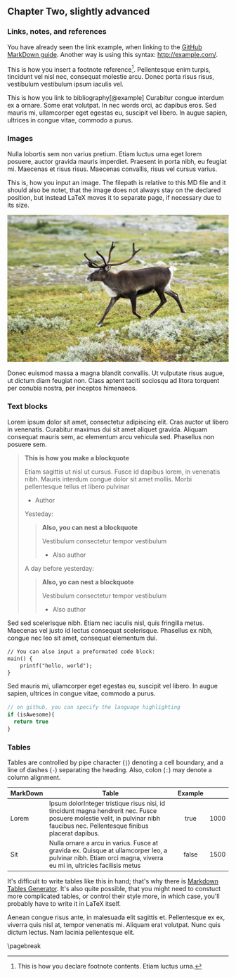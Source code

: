 ## Chapter Two, slightly advanced

### Links, notes, and references

You have already seen the link example, when linking to the [GitHub MarkDown guide](https://guides.github.com/features/mastering-markdown/). Another way is using this syntax: <http://example.com/>.


This is how you insert a footnote reference[^1]. Pellentesque enim turpis, tincidunt vel nisl nec, consequat molestie arcu. Donec porta risus risus, vestibulum vestibulum ipsum iaculis vel.

[^1]: This is how you declare footnote contents.
	Etiam luctus urna.

This is how you link to bibliography[@example] Curabitur congue interdum ex a ornare. Some erat volutpat. In nec words orci, ac dapibus eros. Sed mauris mi, ullamcorper eget egestas eu, suscipit vel libero. In augue sapien, ultrices in congue vitae, commodo a purus.



### Images
Nulla lobortis sem non varius pretium. Etiam luctus urna eget lorem posuere, auctor gravida mauris imperdiet. Praesent in porta nibh, eu feugiat mi. Maecenas et risus risus.  Maecenas convallis, risus vel cursus varius. 

This is, how you input an image. The filepath is relative to this MD file and it should also be notet, that the image does not always stay on the declared position, but instead LaTeX moves it to separate page, if necessary due to its size.

![A magnificent animal](../images/reindeer.jpg)

Donec euismod massa a magna blandit convallis. Ut vulputate risus augue, ut dictum diam feugiat non. Class aptent taciti sociosqu ad litora torquent per conubia nostra, per inceptos himenaeos.

### Text blocks
Lorem ipsum dolor sit amet, consectetur adipiscing elit. Cras auctor ut libero in venenatis. Curabitur maximus dui sit amet aliquet gravida. Aliquam consequat mauris sem, ac elementum arcu vehicula sed. Phasellus non posuere sem.

> **This is how you make a blockquote**
> 
> Etiam sagittis ut nisl ut cursus. Fusce id dapibus lorem, in venenatis nibh. Mauris interdum congue dolor sit amet mollis. Morbi pellentesque tellus et libero pulvinar
> 
> - Author
> 
> Yesteday:
> 
> > **Also, you can nest a blockquote**
> > 
> > Vestibulum consectetur tempor vestibulum
> > 
> > - Also author
>
> A day before yesterday:
>
> > **Also, yo can nest a blockquote**
> > 
> > Vestibulum consectetur tempor vestibulum
> > 
> > - Also author

Sed sed scelerisque nibh. Etiam nec iaculis nisl, quis fringilla metus. Maecenas vel justo id lectus consequat scelerisque. Phasellus ex nibh, congue nec leo sit amet, consequat elementum dui.

```
// You can also input a preformated code block:
main() {
    printf("hello, world");
}
```

Sed mauris mi, ullamcorper eget egestas eu, suscipit vel libero. In augue sapien, ultrices in congue vitae, commodo a purus.

```javascript
// on github, you can specify the language highlighting
if (isAwesome){
  return true
}
```


### Tables

Tables are controlled by pipe character (`|`) denoting a cell boundary, and a line of dashes (`-`) separating the heading. Also, colon (`:`) may denote a column alignment.

| MarkDown | Table | Example |  |
|----------|-------|:-------:|-:|
| Lorem | Ipsum dolorInteger tristique risus nisi, id tincidunt magna hendrerit nec. Fusce posuere molestie velit, in pulvinar nibh faucibus nec. Pellentesque finibus placerat dapibus. | true | 1000 |
| Sit  | Nulla ornare a arcu in varius. Fusce at gravida ex. Quisque at ullamcorper leo, a pulvinar nibh. Etiam orci magna, viverra eu mi in, ultricies facilisis metus | false | 1500 |

It's difficult to write tables like this in hand; that's why there is [Markdown Tables Generator](https://www.tablesgenerator.com/markdown_tables). It's also quite possible, that you might need to constuct more complicated tables, or control their style more, in which case, you'll probably have to write it in LaTeX itself.

Aenean congue risus ante, in malesuada elit sagittis et. Pellentesque ex ex, viverra quis nisl at, tempor venenatis mi. Aliquam erat volutpat. Nunc quis dictum lectus. Nam lacinia pellentesque elit.

\pagebreak